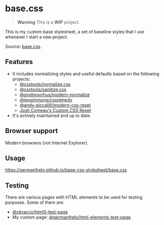 # base.css

> **Warning**
> This is a **WIP** project.

This is my custom base stylesheet, a set of baseline styles that I use whenever I start a new project.

Source: [base.css](base.css).

## Features

- It includes normalizing styles and useful defaults based on the following projects:
  - [@csstools/normalize.css](https://github.com/csstools/normalize.css)
  - [@csstools/sanitize.css](https://github.com/csstools/sanitize.css)
  - [@sindresorhus/modern-normalize](https://github.com/sindresorhus/modern-normalize)
  - [@jensimmons/cssremedy](https://github.com/jensimmons/cssremedy)
  - [@andy-piccalilli/modern-css-reset](https://github.com/andy-piccalilli/modern-css-reset)
  - [Josh Comeau's Custom CSS Reset](https://www.joshwcomeau.com/css/custom-css-reset)
- It's actively maintained and up to date.

## Browser support

Modern browsers (not Internet Explorer).

## Usage

<https://germanfrelo.github.io/base-css-stylesheet/base.css>

## Testing

There are various pages with HTML elements to be used for testing purposes. Some of them are:

- [@cbracco/html5-test-page](https://github.com/cbracco/html5-test-page)
- My custom page: [@germanfrelo/html-elements-test-page](https://github.com/germanfrelo/html-elements-test-page).
